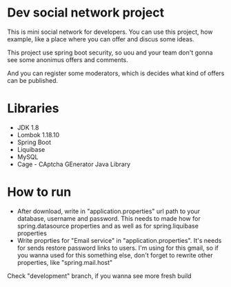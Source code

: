 # Dev social network project
This is mini social network for developers.
You can use this project, how example, like a place where you can offer and discus some ideas.


This project use spring boot security, so uou and your team don't gonna see some anonimus offers and comments.

And you can register some moderators, which is decides what kind of offers can be published.

# Libraries
- JDK 1.8
- Lombok 1.18.10
- Spring Boot
- Liquibase
- MySQL
- Cage - CAptcha GEnerator Java Library

# How to run 
- After download, write in "application.properties" url path to your database, username and password.
This needs to made how for spring.datasource properties and as well as for spring.liquibase properties   
- Write proprties for "Email service" in "application.properties". It's needs for sends restore password links to users. 
I'm using for this gmail, so if you wanna used for this something else, don't forget to rewrite other properties, like  "spring.mail.host" 

Check "development" branch, if you wanna see more fresh build
